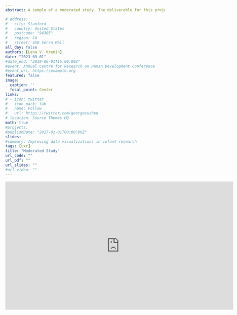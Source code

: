 ```yaml
---
abstract: A sample of a moderated study. The deliverable for this project was a topline summary report.

# address:
#   city: Stanford
#   country: United States
#   postcode: "94305"
#   region: CA
#   street: 450 Serra Mall
all_day: false
authors: [Lena V. Kremin]
date: "2023-03-01"
#date_end: "2030-06-01T15:00:00Z"
#event: Annual Centre for Research on Human Development Conference
#event_url: https://example.org
featured: false
image:
  caption: ''
  focal_point: Center
links:
# - icon: twitter
#   icon_pack: fab
#   name: Follow
#   url: https://twitter.com/georgecushen
# location: Source Themes HQ
math: true
#projects:
#publishDate: "2017-01-01T00:00:00Z"
slides: 
#summary: Improving data visualizations in infant research
tags: [uxr]
title: "Moderated Study"
url_code: ""
url_pdf: ""
url_slides: ""
#url_video: ""
---
```


<iframe src="https://onedrive.live.com/embed?cid=77FAE923E34BC1FE&resid=77FAE923E34BC1FE%2111094&authkey=AEo4xNJa65MaAb0&em=2" width="720" height="405" frameborder="0" scrolling="no"></iframe>
